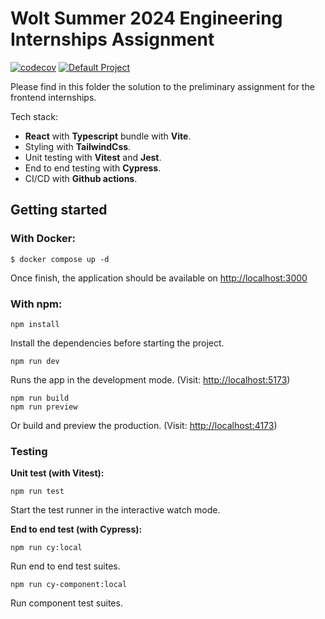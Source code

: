 # Wolt Summer 2024 Engineering Internships Assignment

[![codecov](https://codecov.io/gh/Anh-Duy-Tran/wolt-delivery-fee-calculation/graph/badge.svg?token=CJQV0NZ99N)](https://codecov.io/gh/Anh-Duy-Tran/wolt-delivery-fee-calculation) [![Default Project](https://img.shields.io/endpoint?url=https://cloud.cypress.io/badge/simple/jsr1iq&style=flat&logo=cypress)](https://cloud.cypress.io/projects/jsr1iq/runs)

Please find in this folder the solution to the preliminary assignment for the frontend internships.

Tech stack:

- **React** with **Typescript** bundle with **Vite**.
- Styling with **TailwindCss**.
- Unit testing with **Vitest** and **Jest**.
- End to end testing with **Cypress**.
- CI/CD with **Github actions**.

## Getting started

### With Docker:

```
$ docker compose up -d
```

Once finish, the application should be available on [http://localhost:3000](http://localhost:3000)

### With npm:

```
npm install
```

Install the dependencies before starting the project.

```
npm run dev
```

Runs the app in the development mode. (Visit: [http://localhost:5173](http://localhost:5173))

```
npm run build
npm run preview
```

Or build and preview the production. (Visit: [http://localhost:4173](http://localhost:4173))

### Testing

**Unit test (with Vitest):**

```
npm run test
```

Start the test runner in the interactive watch mode.

**End to end test (with Cypress):**

```
npm run cy:local
```

Run end to end test suites.

```
npm run cy-component:local
```

Run component test suites.
